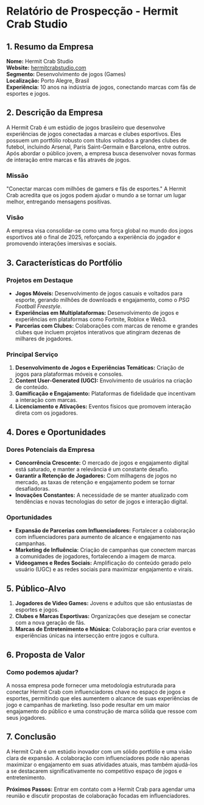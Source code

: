 # Relatório de Prospecção - Hermit Crab Studio

## 1. Resumo da Empresa
**Nome:** Hermit Crab Studio  
**Website:** [hermitcrabstudio.com](https://hermitcrabstudio.com)  
**Segmento:** Desenvolvimento de jogos (Games)  
**Localização:** Porto Alegre, Brasil  
**Experiência:** 10 anos na indústria de jogos, conectando marcas com fãs de esportes e jogos.

## 2. Descrição da Empresa
A Hermit Crab é um estúdio de jogos brasileiro que desenvolve experiências de jogos conectadas a marcas e clubes esportivos. Eles possuem um portfólio robusto com títulos voltados a grandes clubes de futebol, incluindo Arsenal, Paris Saint-Germain e Barcelona, entre outros. Após abordar o público jovem, a empresa busca desenvolver novas formas de interação entre marcas e fãs através de jogos.

### Missão
"Conectar marcas com milhões de gamers e fãs de esportes." A Hermit Crab acredita que os jogos podem ajudar o mundo a se tornar um lugar melhor, entregando mensagens positivas.

### Visão
A empresa visa consolidar-se como uma força global no mundo dos jogos esportivos até o final de 2025, reforçando a experiência do jogador e promovendo interações imersivas e sociais.

## 3. Características do Portfólio
### Projetos em Destaque
- **Jogos Móveis:** Desenvolvimento de jogos casuais e voltados para esporte, gerando milhões de downloads e engajamento, como o *PSG Football Freestyle*.
- **Experiências em Multiplataformas:** Desenvolvimento de jogos e experiências em plataformas como Fortnite, Roblox e Web3.
- **Parcerias com Clubes:** Colaborações com marcas de renome e grandes clubes que incluem projetos interativos que atingiram dezenas de milhares de jogadores.

### Principal Serviço
1. **Desenvolvimento de Jogos e Experiências Temáticas:** Criação de jogos para plataformas móveis e consoles.
2. **Content User-Generated (UGC):** Envolvimento de usuários na criação de conteúdo.
3. **Gamificação e Engajamento:** Plataformas de fidelidade que incentivam a interação com marcas.
4. **Licenciamento e Ativações:** Eventos físicos que promovem interação direta com os jogadores.

## 4. Dores e Oportunidades
### Dores Potenciais da Empresa
- **Concorrência Crescente:** O mercado de jogos e engajamento digital está saturado, e manter a relevância é um constante desafio.
- **Garantir a Retenção de Jogadores:** Com milhagens de jogos no mercado, as taxas de retenção e engajamento podem se tornar desafiadoras.
- **Inovações Constantes:** A necessidade de se manter atualizado com tendências e novas tecnologias do setor de jogos e interação digital.

### Oportunidades
- **Expansão de Parcerias com Influenciadores:** Fortalecer a colaboração com influenciadores para aumento de alcance e engajamento nas campanhas.
- **Marketing de Influência:** Criação de campanhas que conectem marcas a comunidades de jogadores, fortalecendo a imagem de marca.
- **Videogames e Redes Sociais:** Amplificação do conteúdo gerado pelo usuário (UGC) e as redes sociais para maximizar engajamento e virais.

## 5. Público-Alvo
1. **Jogadores de Video Games:** Jovens e adultos que são entusiastas de esportes e jogos.
2. **Clubes e Marcas Esportivas:** Organizações que desejam se conectar com a nova geração de fãs.
3. **Marcas de Entretenimento e Música:** Colaboração para criar eventos e experiências únicas na intersecção entre jogos e cultura.

## 6. Proposta de Valor
### Como podemos ajudar?
A nossa empresa pode fornecer uma metodologia estruturada para conectar Hermit Crab com influenciadores chave no espaço de jogos e esportes, permitindo que eles aumentem o alcance de suas experiências de jogo e campanhas de marketing. Isso pode resultar em um maior engajamento do público e uma construção de marca sólida que ressoe com seus jogadores.

## 7. Conclusão
A Hermit Crab é um estúdio inovador com um sólido portfólio e uma visão clara de expansão. A colaboração com influenciadores pode não apenas maximizar o engajamento em suas atividades atuais, mas também ajudá-los a se destacarem significativamente no competitivo espaço de jogos e entretenimento.

**Próximos Passos:** Entrar em contato com a Hermit Crab para agendar uma reunião e discutir propostas de colaboração focadas em influenciadores.